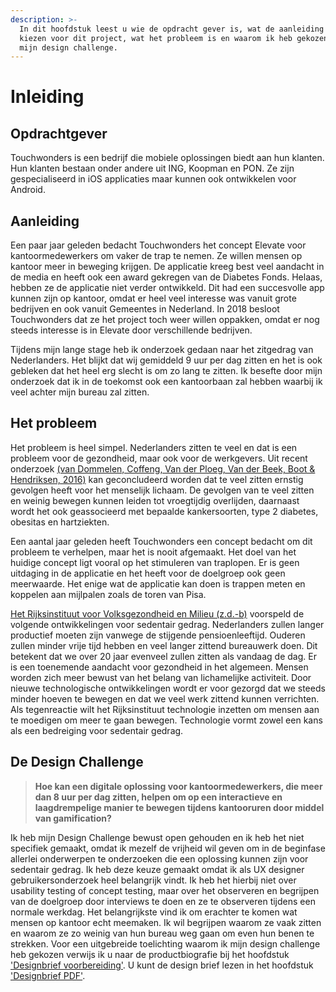 ```yaml
---
description: >-
  In dit hoofdstuk leest u wie de opdracht gever is, wat de aanleiding is om te
  kiezen voor dit project, wat het probleem is en waarom ik heb gekozen voor
  mijn design challenge.
---
```


# Inleiding

## Opdrachtgever

Touchwonders is een bedrijf die mobiele oplossingen biedt aan hun klanten. Hun klanten bestaan onder andere uit ING, Koopman en PON. Ze zijn gespecialiseerd in iOS applicaties maar kunnen ook ontwikkelen voor Android. 

## Aanleiding

Een paar jaar geleden bedacht Touchwonders het concept Elevate voor kantoormedewerkers om vaker de trap te nemen. Ze willen mensen op kantoor meer in beweging krijgen. De applicatie kreeg best veel aandacht in de media en heeft ook een award gekregen van de Diabetes Fonds. Helaas, hebben ze de applicatie niet verder ontwikkeld. Dit had een succesvolle app kunnen zijn op kantoor, omdat er heel veel interesse was vanuit grote bedrijven en ook vanuit Gemeentes in Nederland. In 2018 besloot Touchwonders dat ze het project toch weer willen oppakken, omdat er nog steeds interesse is in Elevate door verschillende bedrijven. 

Tijdens mijn lange stage heb ik onderzoek gedaan naar het zitgedrag van Nederlanders. Het blijkt dat wij gemiddeld 9 uur per dag zitten en het is ook gebleken dat het heel erg slecht is om zo lang te zitten. Ik besefte door mijn onderzoek dat ik in de toekomst ook een kantoorbaan zal hebben waarbij ik veel achter mijn bureau zal zitten. 

## Het probleem

Het probleem is heel simpel. Nederlanders zitten te veel en dat is een probleem voor de gezondheid, maar ook voor de werkgevers. Uit recent onderzoek [\(van Dommelen, Coffeng, Van der Ploeg, Van der Beek, Boot & Hendriksen, 2016\)](https://s-sontoidjojo.gitbook.io/productbiografie/understand-and-empathize/literatuur-onderzoek/gezondheid-onderzoek/gezondheid) kan geconcludeerd worden dat te veel zitten ernstig gevolgen heeft voor het menselijk lichaam. De gevolgen van te veel zitten en weinig bewegen kunnen leiden tot vroegtijdig overlijden, daarnaast wordt het ook geassocieerd met bepaalde kankersoorten, type 2 diabetes, obesitas en hartziekten. 

Een aantal jaar geleden heeft Touchwonders een concept bedacht om dit probleem te verhelpen, maar het is nooit afgemaakt. Het doel van het huidige concept ligt vooral op het stimuleren van traplopen. Er is geen uitdaging in de applicatie en het heeft voor de doelgroep ook geen meerwaarde. Het enige wat de applicatie kan doen is trappen meten en koppelen aan mijlpalen zoals de toren van Pisa. 

[Het Rijksinstituut voor Volksgezondheid en Milieu \(z.d.-b\)](https://s-sontoidjojo.gitbook.io/productbiografie/understand-and-empathize/literatuur-onderzoek/technologie-onderzoek/trend-in-de-toekomst) voorspeld de volgende ontwikkelingen voor sedentair gedrag. Nederlanders zullen langer productief moeten zijn vanwege de stijgende pensioenleeftijd. Ouderen zullen minder vrije tijd hebben en veel langer zittend bureauwerk doen. Dit betekent dat we over 20 jaar evenveel zullen zitten als vandaag de dag. Er is een toenemende aandacht voor gezondheid in het algemeen. Mensen worden zich meer bewust van het belang van lichamelijke activiteit. Door nieuwe technologische ontwikkelingen wordt er voor gezorgd dat we steeds minder hoeven te bewegen en dat we veel werk zittend kunnen verrichten. Als tegenreactie wilt het Rijksinstituut technologie inzetten om mensen aan te moedigen om meer te gaan bewegen. Technologie vormt zowel een kans als een bedreiging voor sedentair gedrag. 



## De Design Challenge 

> **Hoe kan een digitale oplossing voor kantoormedewerkers, die meer dan 8 uur per dag zitten, helpen om op een interactieve en laagdrempelige manier te bewegen tijdens kantooruren door middel van gamification?**

Ik heb mijn Design Challenge bewust open gehouden en ik heb het niet specifiek gemaakt, omdat ik mezelf de vrijheid wil geven om in de beginfase allerlei onderwerpen te onderzoeken die een oplossing kunnen zijn voor sedentair gedrag. Ik heb deze keuze gemaakt omdat ik als UX designer gebruikersonderzoek heel belangrijk vindt. Ik heb het hierbij niet over usability testing of concept testing, maar over het observeren en begrijpen van de doelgroep door interviews te doen en ze te observeren tijdens een normale werkdag. Het belangrijkste vind ik om erachter te komen wat mensen op kantoor echt meemaken. Ik wil begrijpen waarom ze vaak zitten en waarom ze zo weinig van hun bureau weg gaan om even hun benen te strekken. Voor een uitgebreide toelichting waarom ik mijn design challenge heb gekozen verwijs ik u naar de productbiografie bij het hoofdstuk ['Designbrief voorbereiding'](https://s-sontoidjojo.gitbook.io/productbiografie/understand-and-empathize/designbrief-voorbereiding). U kunt de design brief lezen in het hoofdstuk ['Designbrief PDF'](https://s-sontoidjojo.gitbook.io/productbiografie/understand-and-empathize/designbrief-pdf).



